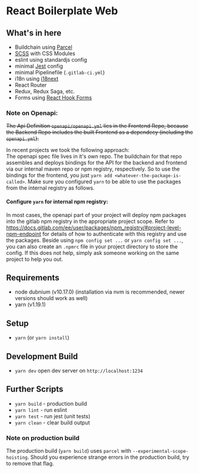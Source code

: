 # React Boilerplate Web

## What's in here

- Buildchain using [Parcel](https://parceljs.org/)
- [SCSS](https://sass-lang.com/) with CSS Modules
- eslint using standardjs config
- minimal [Jest](https://jestjs.io/) config
- minimal Pipelinefile (`.gitlab-ci.yml`)
- i18n using [i18next](https://www.i18next.com/)
- React Router
- Redux, Redux Saga, etc.
- Forms using [React Hook Forms](https://react-hook-form.com/)

### Note on Openapi:
~~The Api Definition `openapi/openapi.yml` lies in the Frontend Repo, because the Backend Repo includes the built Frontend as a dependecy (including the `openapi.yml`).~~

In recent projects we took the following approach:  
The openapi spec file lives in it's own repo. The buildchain for that repo assembles and deploys bindings for the API for the backend and frontend via our internal maven repo or npm registry, respectively.
So to use the bindings for the frontend, you just `yarn add <whatever-the-package-is-called>`.
Make sure you configured `yarn` to be able to use the packages from the internal registry as follows.

#### Configure `yarn` for internal npm registry:

In most cases, the openapi part of your project 
will deploy npm packages into the gitlab npm registry
in the appropriate project scope.
Refer to <https://docs.gitlab.com/ee/user/packages/npm_registry/#project-level-npm-endpoint>
for details of how to authenticate with this registry and use the packages.
Beside using `npm config set ...` or `yarn config set ...`, you can also create an `.npmrc` file in your project directory to store the config.
If this does not help, simply ask someone working on the same project to help you out.

## Requirements

- node dubnium (v10.17.0) (installation via nvm is recommended, newer versions should work as well)
- yarn (v1.19.1)

## Setup

- `yarn` (or `yarn install`)

## Development Build

- `yarn dev` open dev server on `http://localhost:1234`

## Further Scripts

- `yarn build` - production build
- `yarn lint` - run eslint
- `yarn test` - run jest (unit tests)
- `yarn clean` - clear build output

### Note on production build
The production build (`yarn build`) uses `parcel` with `--experimental-scope-hoisting`.
Should you experience strange errors in the production build, try to remove that flag.
